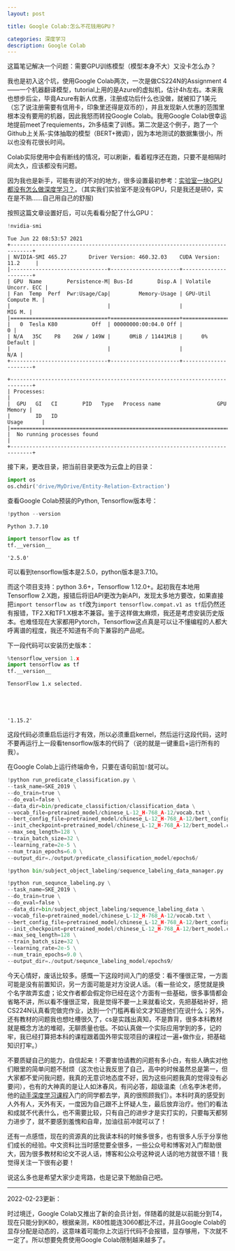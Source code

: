 ```yaml
---
layout: post

title: Google Colab:怎么不花钱用GPU？

categories: 深度学习
description: Google Colab
---
```


这篇笔记解决一个问题：需要GPU训练模型（模型本身不大）又没卡怎么办？

我也是初入这个坑，使用Google Colab两次，一次是做CS224N的Assignment 4——一个机器翻译模型，tutorial上用的是Azure的虚拟机，估计4h左右。本来我也想步后尘，毕竟Azure有新人优惠，注册成功后什么也没做，就被扣了1美元（忘了说注册需要有信用卡，印象里还得是双币的），并且发现新人优惠的范围里根本没有要用的机器，因此我怒而转投Google Colab。我用Google Colab很幸运地提前meet了requiements，2h多结束了训练。第二次是这个例子，跑了一个Github上关系-实体抽取的模型（BERT+微调），因为本地测试的数据集很小，所以也没有花很长时间。

Colab实际使用中会有断线的情况，可以刷新，看着程序还在跑，只要不是相隔时间太久，应该都没有问题。

因为我也是新手，可能有说的不对的地方，很多设置最初参考：[实验室一块GPU都没有怎么做深度学习？](https://www.zhihu.com/question/299434830/answer/1329278982)。（其实我们实验室不是没有GPU，只是我还是研0，实在是不熟......自己用自己的舒服)

按照这篇文章设置好后，可以先看看分配了什么GPU：


```python
!nvidia-smi
```

    Tue Jun 22 08:53:57 2021       
    +-----------------------------------------------------------------------------+
    | NVIDIA-SMI 465.27       Driver Version: 460.32.03    CUDA Version: 11.2     |
    |-------------------------------+----------------------+----------------------+
    | GPU  Name        Persistence-M| Bus-Id        Disp.A | Volatile Uncorr. ECC |
    | Fan  Temp  Perf  Pwr:Usage/Cap|         Memory-Usage | GPU-Util  Compute M. |
    |                               |                      |               MIG M. |
    |===============================+======================+======================|
    |   0  Tesla K80           Off  | 00000000:00:04.0 Off |                    0 |
    | N/A   35C    P8    26W / 149W |      0MiB / 11441MiB |      0%      Default |
    |                               |                      |                  N/A |
    +-------------------------------+----------------------+----------------------+
                                                                                   
    +-----------------------------------------------------------------------------+
    | Processes:                                                                  |
    |  GPU   GI   CI        PID   Type   Process name                  GPU Memory |
    |        ID   ID                                                   Usage      |
    |=============================================================================|
    |  No running processes found                                                 |
    +-----------------------------------------------------------------------------+


接下来，更改目录，把当前目录更改为云盘上的目录：


```python
import os
os.chdir('drive/MyDrive/Entity-Relation-Extraction')
```

查看Google Colab预装的Python, Tensorflow版本号：


```python
!python --version
```

    Python 3.7.10



```python
import tensorflow as tf
tf.__version__
```




    '2.5.0'



可以看到tensorflow版本是2.5.0，python版本是3.7.10。

而这个项目支持：python 3.6+，Tensorflow 1.12.0+。起初我在本地用Tensorflow 2.X跑，报错后将旧API更改为新API，发现太多地方要改，如果直接把```import tensorflow as tf```改为```import tensorflow.compat.v1 as tf```后仍然还有报错，TF2.X和TF1.X根本不兼容。鉴于这样做太麻烦，我还是考虑安装历史版本。也难怪现在大家都用Pytorch，Tensorflow这点真是可以让不懂编程的人都大呼离谱的程度，我还不知道有不向下兼容的产品呢。

下一段代码可以安装历史版本：


```python
%tensorflow_version 1.x
import tensorflow as tf
tf.__version__
```

    TensorFlow 1.x selected.





    '1.15.2'



这段代码必须重启后运行才有效，所以必须重启kernel，然后运行这段代码，这时不要再运行上一段看tensorflow版本的代码了（说的就是一键重启+运行所有的我）。

在Google Colab上运行终端命令，只要在语句前加```!```就可以。


```python
!python run_predicate_classification.py \
--task_name=SKE_2019 \
--do_train=true \
--do_eval=false \
--data_dir=bin/predicate_classifiction/classification_data \
--vocab_file=pretrained_model/chinese_L-12_H-768_A-12/vocab.txt \
--bert_config_file=pretrained_model/chinese_L-12_H-768_A-12/bert_config.json \
--init_checkpoint=pretrained_model/chinese_L-12_H-768_A-12/bert_model.ckpt \
--max_seq_length=128 \
--train_batch_size=32 \
--learning_rate=2e-5 \
--num_train_epochs=6.0 \
--output_dir=./output/predicate_classification_model/epochs6/
```


```python
!python bin/subject_object_labeling/sequence_labeling_data_manager.py
```


```python
!python run_sequnce_labeling.py \
--task_name=SKE_2019 \
--do_train=true \
--do_eval=false \
--data_dir=bin/subject_object_labeling/sequence_labeling_data \
--vocab_file=pretrained_model/chinese_L-12_H-768_A-12/vocab.txt \
--bert_config_file=pretrained_model/chinese_L-12_H-768_A-12/bert_config.json \
--init_checkpoint=pretrained_model/chinese_L-12_H-768_A-12/bert_model.ckpt \
--max_seq_length=128 \
--train_batch_size=32 \
--learning_rate=2e-5 \
--num_train_epochs=9.0 \
--output_dir=./output/sequnce_labeling_model/epochs9/
```

今天心情好，废话比较多。感慨一下这段时间入门的感受：看不懂很正常，一方面可能是没有前置知识，另一方面可能是对方没说人话。（看一些论文，感觉就是换个名字故弄玄虚；论文作者都会假定你已经在这个方面有一些基础，很多事情都会省略不讲，所以看不懂很正常，我是觉得不要一上来就看论文，先把基础补好，把CS224N认真看完做完作业，达到一个门槛再看论文才知道他们在说什么；另外，还有教材的问题我也想吐槽很久了，cs是实践出真知，不是靠背，很多本科教材就是概念方法的堆砌，无聊质量也低。不如认真做一个实际应用学到的多，记的牢，我已经打算把本科的课程跟着国外带实现项目的课程过一遍+做作业，把基础知识打牢。）

不要质疑自己的能力，自信起来！不要害怕请教的问题有多小白，有些人确实对他们眼里的简单问题不耐烦（这次也让我反思了自己，高中的时候虽然总是第一，但大家都不爱问我问题，我真的无意识地态度不好，因为这些问题我真的觉得没有必要问），也有的大神真的是让人如沐春风，有问必答，超级温柔（点名李沐老师，他的[动手深度学习课程](https://courses.d2l.ai/zh-v2/)入门的同学都去学，真的很照顾我们）。本科时真的感受到人外有人，天外有天，一度因为自己跟不上怀疑人生，最后放弃治疗。他们的看法和成就不代表什么，也不需要比较，只有自己的进步才是实打实的，只要每天都努力进步了，就不要感到羞愧和自卑，加油往前冲就可以了！

还有一点感悟，现在的资源真的比我读本科的时候多很多，也有很多人乐于分享他们成长的经验。中文资料比当时感觉要全很多，一些公众号和博客对入门帮助很大，因为很多教材和论文不说人话，博客和公众号这种说人话的地方就很不错！我觉得关注一下很有必要！

说这么多也是希望大家少走弯路，也是记录下勉励自己吧。

------

2022-02-23更新：

时过境迁，Google Colab又推出了新的会员计划，伴随着的就是以前能分到T4，现在只能分到K80，根据亲测，K80性能连3060都比不过，并且Google Colab的显存分配是动态的，这意味着可能你上次运行代码不会报错，显存够用，下次就不一定了。所以想要免费使用Google Colab限制越来越多了。
